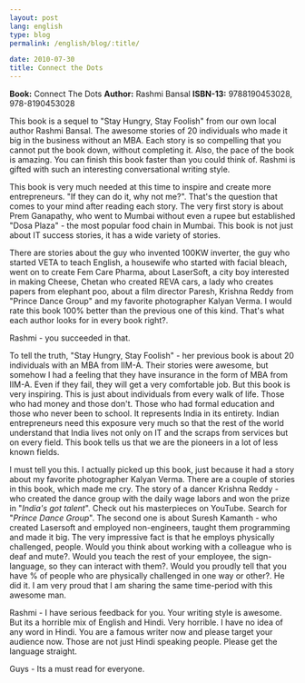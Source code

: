 ```yaml
---
layout: post
lang: english
type: blog
permalink: /english/blog/:title/

date: 2010-07-30
title: Connect the Dots
---
```


**Book:** Connect The Dots
**Author:** Rashmi Bansal
**ISBN-13:** 9788190453028, 978-8190453028

This book is a sequel to "Stay Hungry, Stay Foolish" from our own local author Rashmi Bansal. The awesome stories of 20 individuals who made it big in the business without an MBA. Each story is so compelling that you cannot put the book down, without completing it. Also, the pace of the book is amazing. You can finish this book faster than you could think of. Rashmi is gifted with such an interesting conversational writing style.

This book is very much needed at this time to inspire and create more entrepreneurs. "If they can do it, why not me?". That's the question that comes to your mind after reading each story. The very first story is about Prem Ganapathy, who went to Mumbai without even a rupee but established "Dosa Plaza" - the most popular food chain in Mumbai. This book is not just about IT success stories, it has a wide variety of stories.

There are stories about the guy who invented 100KW inverter, the guy who started VETA to teach English, a housewife who started with facial bleach, went on to create Fem Care Pharma, about LaserSoft, a city boy interested in making Cheese, Chetan who created REVA cars, a lady who creates papers from elephant poo, about a film director Paresh, Krishna Reddy from "Prince Dance Group" and my favorite photographer Kalyan Verma. I would rate this book 100% better than the previous one of this kind. That's what each author looks for in every book right?.

Rashmi - you succeeded in that.

To tell the truth, "Stay Hungry, Stay Foolish" - her previous book is about 20 individuals with an MBA from IIM-A. Their stories were awesome, but somehow I had a feeling that they have insurance in the form of MBA from IIM-A. Even if they fail, they will get a very comfortable job. But this book is very inspiring. This is just about individuals from every walk of life. Those who had money and those don't. Those who had formal education and those who never been to school. It represents India in its entirety. Indian entrepreneurs need this exposure very much so that the rest of the world understand that India lives not only on IT and the scraps from services but on every field. This book tells us that we are the pioneers in a lot of less known fields.

I must tell you this. I actually picked up this book, just because it had a story about my favorite photographer Kalyan Verma. There are a couple of stories in this book, which made me cry. The story of a dancer Krishna Reddy - who created the dance group with the daily wage labors and won the prize in "*India's got talent*". Check out his masterpieces on YouTube. Search for "*Prince Dance Group*". The second one is about Suresh Kamanth - who created Lasersoft and employed non-engineers, taught them programming and made it big. The very impressive fact is that he employs physically challenged, people. Would you think about working with a colleague who is deaf and mute?. Would you teach the rest of your employee, the sign-language, so they can interact with them?. Would you proudly tell that you have % of people who are physically challenged in one way or other?. He did it. I am very proud that I am sharing the same time-period with this awesome man.

Rashmi - I have serious feedback for you. Your writing style is awesome. But its a horrible mix of English and Hindi. Very horrible. I have no idea of any word in Hindi. You are a famous writer now and please target your audience now. Those are not just Hindi speaking people. Please get the language straight.

Guys - Its a must read for everyone.
